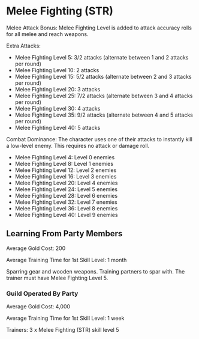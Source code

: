 # Melee Fighting (STR)

Melee Attack Bonus: Melee Fighting Level is added to attack accuracy rolls for all melee and reach weapons.

Extra Attacks:

- Melee Fighting Level 5: 3/2 attacks (alternate between 1 and 2 attacks per round)
- Melee Fighting Level 10: 2 attacks
- Melee Fighting Level 15: 5/2 attacks (alternate between 2 and 3 attacks per round)
- Melee Fighting Level 20: 3 attacks
- Melee Fighting Level 25: 7/2 attacks (alternate between 3 and 4 attacks per round)
- Melee Fighting Level 30: 4 attacks
- Melee Fighting Level 35: 9/2 attacks (alternate between 4 and 5 attacks per round)
- Melee Fighting Level 40: 5 attacks

Combat Dominance: The character uses one of their attacks to instantly kill a low-level enemy. This requires no attack or damage roll.

- Melee Fighting Level 4: Level 0 enemies
- Melee Fighting Level 8: Level 1 enemies
- Melee Fighting Level 12: Level 2 enemies
- Melee Fighting Level 16: Level 3 enemies
- Melee Fighting Level 20: Level 4 enemies
- Melee Fighting Level 24: Level 5 enemies
- Melee Fighting Level 28: Level 6 enemies
- Melee Fighting Level 32: Level 7 enemies
- Melee Fighting Level 36: Level 8 enemies
- Melee Fighting Level 40: Level 9 enemies

## Learning From Party Members

Average Gold Cost: 200

Average Training Time for 1st Skill Level: 1 month

Sparring gear and wooden weapons. Training partners to spar with. The trainer must have Melee Fighting Level 5.

### Guild Operated By Party

Average Gold Cost: 4,000

Average Training Time for 1st Skill Level: 1 week

Trainers: 3 x Melee Fighting (STR) skill level 5

